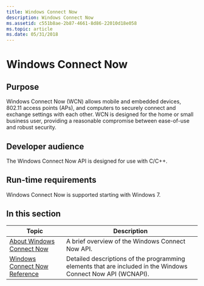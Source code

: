 ```yaml
---
title: Windows Connect Now
description: Windows Connect Now
ms.assetid: c551b8ae-2b87-4661-8d86-22010d18e058
ms.topic: article
ms.date: 05/31/2018
---
```


# Windows Connect Now

## Purpose

Windows Connect Now (WCN) allows mobile and embedded devices, 802.11 access points (APs), and computers to securely connect and exchange settings with each other. WCN is designed for the home or small business user, providing a reasonable compromise between ease-of-use and robust security.

## Developer audience

The Windows Connect Now API is designed for use with C/C++.

## Run-time requirements

Windows Connect Now is supported starting with Windows 7.

## In this section



| Topic                                                                         | Description                                                                                                             |
|-------------------------------------------------------------------------------|-------------------------------------------------------------------------------------------------------------------------|
| [About Windows Connect Now](about-windows-connect-now.md)<br/>         | A brief overview of the Windows Connect Now API.<br/>                                                             |
| [Windows Connect Now Reference](windows-connect-now-reference.md)<br/> | Detailed descriptions of the programming elements that are included in the Windows Connect Now API (WCNAPI).<br/> |



 

 

 





